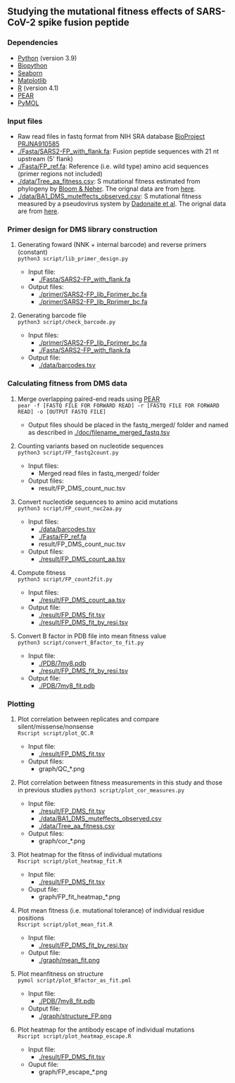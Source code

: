 ## Studying the mutational fitness effects of SARS-CoV-2 spike fusion peptide

### Dependencies
* [Python](https://www.python.org/) (version 3.9)
* [Biopython](https://github.com/biopython/biopython)
* [Seaborn](https://seaborn.pydata.org/)
* [Matplotlib](https://matplotlib.org/)
* [R](https://www.r-project.org/) (version 4.1)
* [PEAR](https://github.com/tseemann/PEAR)
* [PyMOL](https://pymol.org/)

### Input files
* Raw read files in fastq format from NIH SRA database [BioProject PRJNA910585](https://www.ncbi.nlm.nih.gov/bioproject/PRJNA910585)
* [./Fasta/SARS2-FP_with_flank.fa](./Fasta/SARS2-FP_with_flank.fa): Fusion peptide sequences with 21 nt upstream (5' flank)
* [./Fasta/FP_ref.fa](./Fasta/FP_ref.fa): Reference (i.e. wild type) amino acid sequences (primer regions not included)
* [./data/Tree_aa_fitness.csv](./data/Tree_aa_fitness.csv): S mutational fitness estimated from phylogeny by [Bloom & Neher](https://www.biorxiv.org/content/10.1101/2023.01.30.526314v1). The orignal data are from [here](https://github.com/jbloomlab/SARS2-mut-fitness/blob/main/results/aa_fitness/aa_fitness.csv).
* [./data/BA1_DMS_muteffects_observed.csv](./data/BA1_DMS_muteffects_observed.csv): S mutational fitness measured by a pseudovirus system by [Dadonaite et al](https://www.cell.com/cell/fulltext/S0092-8674(23)00103-4). The orignal data are from [here](https://github.com/dms-vep/SARS-CoV-2_Omicron_BA.1_spike_DMS_mAbs/blob/main/results/muteffects_functional/muteffects_observed.csv).

### Primer design for DMS library construction
1. Generating foward (NNK + internal barcode) and reverse primers (constant)   
``python3 script/lib_primer_design.py``
    - Input file:
      - [./Fasta/SARS2-FP_with_flank.fa](./Fasta/SARS2-FP_with_flank.fa)
    - Output files:
      - [./primer/SARS2-FP_lib_Fprimer_bc.fa](./primer/SARS2-FP_lib_Fprimer_bc.fa)
      - [./primer/SARS2-FP_lib_Rprimer_bc.fa](./primer/SARS2-FP_lib_Rprimer_bc.fa)

2. Generating barcode file   
``python3 script/check_barcode.py``
    - Input files:
      - [./primer/SARS2-FP_lib_Fprimer_bc.fa](./primer/SARS2-FP_lib_Fprimer_bc.fa)
      - [./Fasta/SARS2-FP_with_flank.fa](./Fasta/SARS2-FP_with_flank.fa)
    - Output file:
      - [./data/barcodes.tsv](./data/barcodes.tsv)

### Calculating fitness from DMS data
1. Merge overlapping paired-end reads using [PEAR](https://github.com/tseemann/PEAR)   
``pear -f [FASTQ FILE FOR FORWARD READ] -r [FASTQ FILE FOR FORWARD READ] -o [OUTPUT FASTQ FILE]``   
    - Output files should be placed in the fastq_merged/ folder and named as described in [./doc/filename_merged_fastq.tsv](./doc/filename_merged_fastq.tsv)

2. Counting variants based on nucleotide sequences   
``python3 script/FP_fastq2count.py``   
    - Input files:
      - Merged read files in fastq_merged/ folder
    - Output files:
      - result/FP_DMS_count_nuc.tsv

3. Convert nucleotide sequences to amino acid mutations   
``python3 script/FP_count_nuc2aa.py``   
    - Input files:
      - [./data/barcodes.tsv](./data/barcodes.tsv)
      - [./Fasta/FP_ref.fa](./Fasta/FP_ref.fa)
      - result/FP_DMS_count_nuc.tsv
    - Output files:
      - [./result/FP_DMS_count_aa.tsv](./result/FP_DMS_count_aa.tsv)

4. Compute fitness   
``python3 script/FP_count2fit.py``   
    - Input files:
      - [./result/FP_DMS_count_aa.tsv](./result/FP_DMS_count_aa.tsv)
    - Output file:
      - [./result/FP_DMS_fit.tsv](./result/FP_DMS_fit.tsv)
      - [./result/FP_DMS_fit_by_resi.tsv](./result/FP_DMS_fit_by_resi.tsv)

5. Convert B factor in PDB file into mean fitness value   
``python3 script/convert_Bfactor_to_fit.py``   
    - Input file:
      - [./PDB/7my8.pdb](./PDB/7my8.pdb)
      - [./result/FP_DMS_fit_by_resi.tsv](./result/FP_DMS_fit_by_resi.tsv)
    - Output file: 
      - [./PDB/7my8_fit.pdb](./PDB/7my8_fit.pdb)

### Plotting
1. Plot correlation between replicates and compare silent/missense/nonsense   
``Rscript script/plot_QC.R``   
    - Input file:
      - [./result/FP_DMS_fit.tsv](./result/NTD_DMS_fit.tsv)
    - Output files:
      - graph/QC_*.png

2. Plot correlation between fitness measurements in this study and those in previous studies
``python3 script/plot_cor_measures.py``
    - Input file: 
      - [./result/FP_DMS_fit.tsv](./result/FP_DMS_fit.tsv)
      - [./data/BA1_DMS_muteffects_observed.csv](./data/BA1_DMS_muteffects_observed.csv)
      - [./data/Tree_aa_fitness.csv](./data/Tree_aa_fitness.csv)
    - Output files:
      - graph/cor_*.png

3. Plot heatmap for the fitnss of individual mutations   
``Rscript script/plot_heatmap_fit.R``   
    - Input file:
      - [./result/FP_DMS_fit.tsv](./result/FP_DMS_fit.tsv)
    - Ouput file:
      - graph/FP_fit_heatmap_*.png

4. Plot mean fitness (i.e. mutational tolerance) of individual residue positions   
``Rscript script/plot_mean_fit.R``   
    - Input file:
      - [./result/FP_DMS_fit_by_resi.tsv](./result/FP_DMS_fit_by_resi.tsv)
    - Output file:
      - [./graph/mean_fit.png](./graph/mean_fit.png)

5. Plot meanfitness on structure   
``pymol script/plot_Bfactor_as_fit.pml``
    - Input file:
      - [./PDB/7my8_fit.pdb](./PDB/7my8_fit.pdb)
    - Output file:
      - [./graph/structure_FP.png](./graph/structure_FP.png)

6. Plot heatmap for the antibody escape of individual mutations   
``Rscript script/plot_heatmap_escape.R``   
    - Input file:
      - [./result/FP_DMS_fit.tsv](./result/FP_DMS_fit.tsv)
    - Ouput file:
      - graph/FP_escape_*.png
